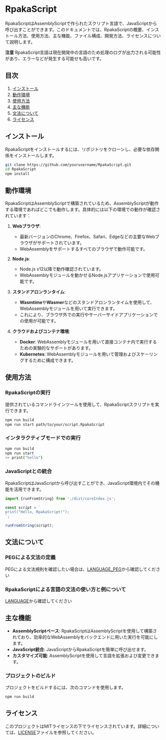 # RpakaScript

RpakaScriptはAssemblyScriptで作られたスクリプト言語で、JavaScriptから呼び出すことができます。このドキュメントでは、RpakaScriptの概要、インストール方法、使用方法、主な機能、ファイル構成、開発方法、ライセンスについて説明します。

**注意** RpakaScript言語は現在開発中の言語のため処理のログが出力される可能性があり、エラーなどが発生する可能せも高いです。

## 目次

1. [インストール](#インストール)
2. [動作環境](#動作環境)
3. [使用方法](#使用方法)
4. [主な機能](#主な機能)
5. [文法について](#文法について)
6. [ライセンス](#ライセンス)

## インストール

RpakaScriptをインストールするには、リポジトリをクローンし、必要な依存関係をインストールします。

```bash
git clone https://github.com/yourusername/RpakaScript.git
cd RpakaScript
npm install
```

## 動作環境

RpakaScriptはAssemblyScriptで構築されているため、AssemblyScriptが動作する環境であればどこでも動作します。具体的には以下の環境での動作が確認されています：

1. **Webブラウザ**:

   - 最新バージョンのChrome、Firefox、Safari、Edgeなどの主要なWebブラウザがサポートされています。
   - WebAssemblyをサポートするすべてのブラウザで動作可能です。

2. **Node.js**:

   - Node.js v12以降で動作確認されています。
   - WebAssemblyモジュールを動かせるNode.jsアプリケーションで使用可能です。

3. **スタンドアロンランタイム**:

   - **Wasmtime**や**Wasmer**などのスタンドアロンランタイムを使用して、WebAssemblyモジュールを用いて実行できます。
   - これにより、ブラウザ外での実行やサーバーサイドアプリケーションでの使用が可能です。

4. **クラウドおよびコンテナ環境**:
   - **Docker**: WebAssemblyモジュールを用いて直接コンテナ内で実行するための実験的なサポートがあります。
   - **Kubernetes**: WebAssemblyモジュールを用いて管理およびスケーリングするために構成できます。

## 使用方法

### RpakaScriptの実行

提供されているコマンドラインツールを使用して、RpakaScriptスクリプトを実行できます。

```bash
npm run build
npm run start path/to/your/script.RpakaScript
```

### インタラクティブモードでの実行

```bash
npm run build
npm run start
>> print("hello")
```

### JavaScriptとの統合

RpakaScriptはJavaScriptから呼び出すことができ、JavaScript環境内でその機能を活用できます。

```javascript
import {runFromString} from './dist/coreIndex.js';

const script = `
print("Hello, RpakaScript!");
`;

runFromString(script);
```

## 文法について

### PEGによる文法の定義

PEGによる文法規則を確認したい場合は、[LANGUAGE_PEG](docs/LANGUAGE_PEG.md)から確認してください

### RpakaScriptによる言語の文法の使い方と例について

[LANGUAGE](docs/LANGUAGE.md)から確認してください

## 主な機能

- **AssemblyScriptベース**: RpakaScriptはAssemblyScriptを使用して構築されており、効率的なWebAssemblyをバックエンドに用いた実行を可能にします。
- **JavaScript統合**: JavaScriptからRpakaScriptを簡単に呼び出せます。
- **カスタマイズ可能**: AssemblyScriptを使用して言語を拡張および変更できます。

### プロジェクトのビルド

プロジェクトをビルドするには、次のコマンドを使用します。

```bash
npm run build
```

## ライセンス

このプロジェクトはMITライセンスの下でライセンスされています。詳細については、[LICENSE](LICENSE)ファイルを参照してください。
